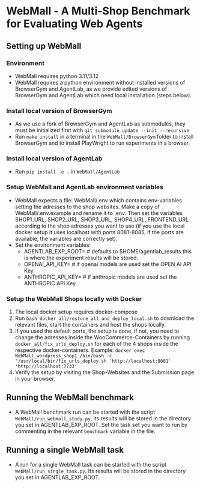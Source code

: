 # WebMall - A Multi-Shop Benchmark for Evaluating Web Agents

## Setting up WebMall

### Environment
- WebMall requires python 3.11/3.12
- WebMall requires a python environment without installed versions of BrowserGym and AgentLab, as we provide edited versions of BrowserGym and AgentLab which need local installation (steps below).

### Install local version of BrowserGym
- As we use a fork of BrowserGym and AgentLab as submodules, they must be initialized first with  ```git submodule update --init --recursive```
- Run ```make install``` in a terminal in the ```WebMall/BrowserGym``` folder to install BrowserGym and to install PlayWright to run experiments in a browser.

### Install local version of AgentLab
- Run ```pip install -e .``` in ```WebMall/AgentLab```

### Setup WebMall and AgentLab environment variables
- WebMall expects a file: WebMall/.env which contains env-variables setting the adresses to the shop websites. Make a copy of WebMall/.env.example and rename it to .env. Then set the variables SHOP1_URL, SHOP2_URL, SHOP3_URL, SHOP4_URL, FRONTEND_URL according to the shop adresses you want to use (if you use the local docker setup it uses localhost with ports 8081-8085, if the ports are available, the variables are correctly set).
- Set the environment variables:
  - AGENTLAB_EXP_ROOT=<root directory of experiment results>  # defaults to $HOME/agentlab_results this is where the experiment results will be stored.
  - OPENAI_API_KEY=<your openai api key> # if openai models are used set the OPEN AI API Key.
  - ANTHROPIC_API_KEY=<your anthropic api key> # if anthropic models are used set the ANTHROPIC API Key.

### Setup the WebMall Shops locally with Docker
1. The local docker setup requires docker-compose
2. Run ```bash docker_all/restore_all_and_deploy_local.sh``` to download the relevant files, start the containers and host the shops locally.
3. If you used the default ports, the setup is done, if not, you need to change the adresses inside the WooCommerce-Containers by running ```docker_all/fix_urls_deploy.sh``` for each of the 4 shops inside the respective docker-containers. 
Example: ```docker exec WebMall_wordpress_shop1 /bin/bash -c "/usr/local/bin/fix_urls_deploy.sh 'http://localhost:8081' 'http://localhost:7733'```
4. Verify the setup by visiting the Shop-Websites and the Submission page in your browser. 

## Running the WebMall benchmark
- A WebMall benchmark run can be started with the script ```WebMall/run_webmall_study.py```,
its results will be stored in the directory you set in AGENTLAB_EXP_ROOT. Set the task set you want to run by commenting in the relevant ```benchmark``` variable in the file.

## Running a single WebMall task
- A run for a single WebMall task can be started with the script ```WebMall/run_single_task.py```. Its results will be stored in the directory you set in AGENTLAB_EXP_ROOT.